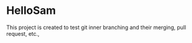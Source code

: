 # HelloSam
This project is created to test git inner branching and their merging, pull request, etc.,
